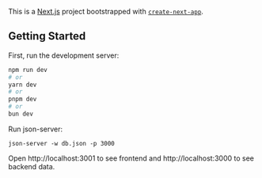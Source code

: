 This is a [Next.js](https://nextjs.org/) project bootstrapped with [`create-next-app`](https://github.com/vercel/next.js/tree/canary/packages/create-next-app).

## Getting Started

First, run the development server:

```bash
npm run dev
# or
yarn dev
# or
pnpm dev
# or
bun dev
```
Run json-server:

```json-server -w db.json -p 3000```

Open http://localhost:3001 to see frontend and http://localhost:3000 to see backend data.


